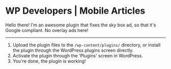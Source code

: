 WP Developers | Mobile Articles
===

Hello there! I'm an awesome plugin that fixes the sky box ad, so that it's Google compliant. No overlay ads here!

---------------

1. Upload the plugin files to the `/wp-content/plugins/` directory, or install the plugin through the WordPress plugins screen directly.
2. Activate the plugin through the 'Plugins' screen in WordPress.
3. You're done, the plugin is working!
